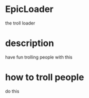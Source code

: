 # EpicLoader
the troll loader

# description
have fun trolling people with this

# how to troll people
do this
